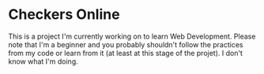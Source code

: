 # Checkers Online

This is a project I'm currently working on to learn Web Development.
Please note that I'm a beginner and you probably shouldn't follow the practices from my code or learn from it (at least at this stage of the projet). I don't know what I'm doing.
